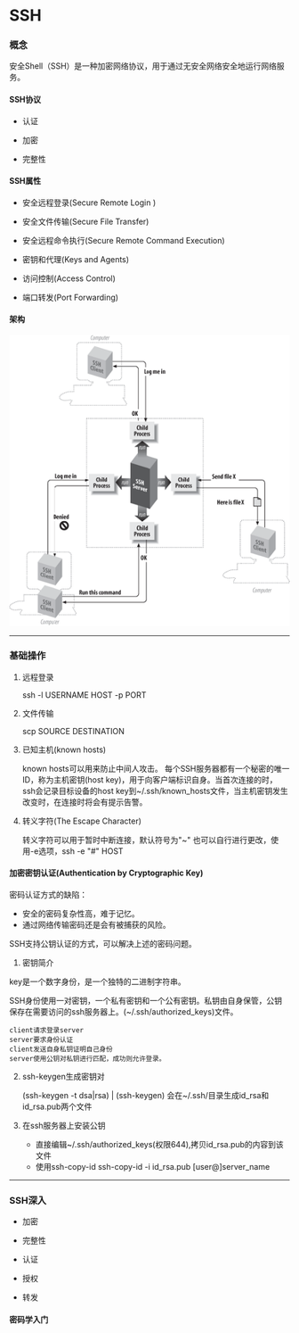 # SSH

### 概念

安全Shell（SSH）是一种加密网络协议，用于通过无安全网络安全地运行网络服务。

#### SSH协议

* 认证

* 加密

* 完整性

#### SSH属性

* 安全远程登录(Secure Remote Login )

* 安全文件传输(Secure File Transfer)

* 安全远程命令执行(Secure Remote Command Execution)

* 密钥和代理(Keys and Agents)

* 访问控制(Access Control)

* 端口转发(Port Forwarding)

#### 架构

![arch](ssh-architecture.png)


***

### 基础操作

1. 远程登录

      ssh -l USERNAME HOST -p PORT

2. 文件传输

      scp SOURCE DESTINATION

3. 已知主机(known hosts)

    known hosts可以用来防止中间人攻击。
    每个SSH服务器都有一个秘密的唯一ID，称为主机密钥(host key)，用于向客户端标识自身。当首次连接的时，ssh会记录目标设备的host key到~/.ssh/known_hosts文件，当主机密钥发生改变时，在连接时将会有提示告警。

4. 转义字符(The Escape Character)

    转义字符可以用于暂时中断连接，默认符号为"~"
    也可以自行进行更改，使用-e选项，ssh -e "#" HOST


#### 加密密钥认证(Authentication by Cryptographic Key)

密码认证方式的缺陷：
    
* 安全的密码复杂性高，难于记忆。
* 通过网络传输密码还是会有被捕获的风险。

SSH支持公钥认证的方式，可以解决上述的密码问题。

1. 密钥简介

key是一个数字身份，是一个独特的二进制字符串。

SSH身份使用一对密钥，一个私有密钥和一个公有密钥。私钥由自身保管，公钥保存在需要访问的ssh服务器上。(~/.ssh/authorized_keys)文件。

    client请求登录server
    server要求身份认证
    client发送自身私钥证明自己身份
    server使用公钥对私钥进行匹配，成功则允许登录。


2. ssh-keygen生成密钥对

    (ssh-keygen -t dsa|rsa) | (ssh-keygen)
    会在~/.ssh/目录生成id_rsa和id_rsa.pub两个文件 

3. 在ssh服务器上安装公钥

    * 直接编辑~/.ssh/authorized_keys(权限644),拷贝id_rsa.pub的内容到该文件
    * 使用ssh-copy-id 
        ssh-copy-id -i id_rsa.pub [user@]server_name

***

### SSH深入

* 加密

* 完整性

* 认证

* 授权

* 转发

#### 密码学入门












